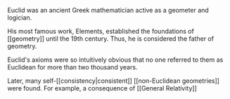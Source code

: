 Euclid was an ancient Greek mathematician active as a geometer and logician.

His most famous work, Elements, established the foundations of [[geometry]] until the 19th century. Thus, he is considered the father of geometry.

Euclid's axioms were so intuitively obvious that no one referred to them as Euclidean for more than two thousand years.

Later, many self-[[consistency|consistent]] [[non-Euclidean geometries]] were found. For example, a consequence of [[General Relativity]]